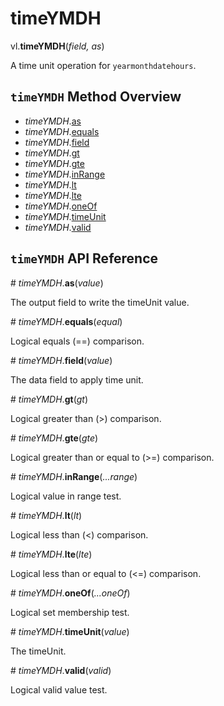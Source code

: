 # timeYMDH

vl.<b>timeYMDH</b>(<em>field, as</em>)

A time unit operation for <code>yearmonthdatehours</code>.

## <code>timeYMDH</code> Method Overview

* <em>timeYMDH</em>.<a href="#as">as</a>
* <em>timeYMDH</em>.<a href="#equals">equals</a>
* <em>timeYMDH</em>.<a href="#field">field</a>
* <em>timeYMDH</em>.<a href="#gt">gt</a>
* <em>timeYMDH</em>.<a href="#gte">gte</a>
* <em>timeYMDH</em>.<a href="#inRange">inRange</a>
* <em>timeYMDH</em>.<a href="#lt">lt</a>
* <em>timeYMDH</em>.<a href="#lte">lte</a>
* <em>timeYMDH</em>.<a href="#oneOf">oneOf</a>
* <em>timeYMDH</em>.<a href="#timeUnit">timeUnit</a>
* <em>timeYMDH</em>.<a href="#valid">valid</a>

## <code>timeYMDH</code> API Reference

<a name="as">#</a>
<em>timeYMDH</em>.<b>as</b>(<em>value</em>)

The output field to write the timeUnit value.

<a name="equals">#</a>
<em>timeYMDH</em>.<b>equals</b>(<em>equal</em>)

Logical equals (==) comparison.

<a name="field">#</a>
<em>timeYMDH</em>.<b>field</b>(<em>value</em>)

The data field to apply time unit.

<a name="gt">#</a>
<em>timeYMDH</em>.<b>gt</b>(<em>gt</em>)

Logical greater than (>) comparison.

<a name="gte">#</a>
<em>timeYMDH</em>.<b>gte</b>(<em>gte</em>)

Logical greater than or equal to (>=) comparison.

<a name="inRange">#</a>
<em>timeYMDH</em>.<b>inRange</b>(<em>...range</em>)

Logical value in range test.

<a name="lt">#</a>
<em>timeYMDH</em>.<b>lt</b>(<em>lt</em>)

Logical less than (<) comparison.

<a name="lte">#</a>
<em>timeYMDH</em>.<b>lte</b>(<em>lte</em>)

Logical less than or equal to (<=) comparison.

<a name="oneOf">#</a>
<em>timeYMDH</em>.<b>oneOf</b>(<em>...oneOf</em>)

Logical set membership test.

<a name="timeUnit">#</a>
<em>timeYMDH</em>.<b>timeUnit</b>(<em>value</em>)

The timeUnit.

<a name="valid">#</a>
<em>timeYMDH</em>.<b>valid</b>(<em>valid</em>)

Logical valid value test.

